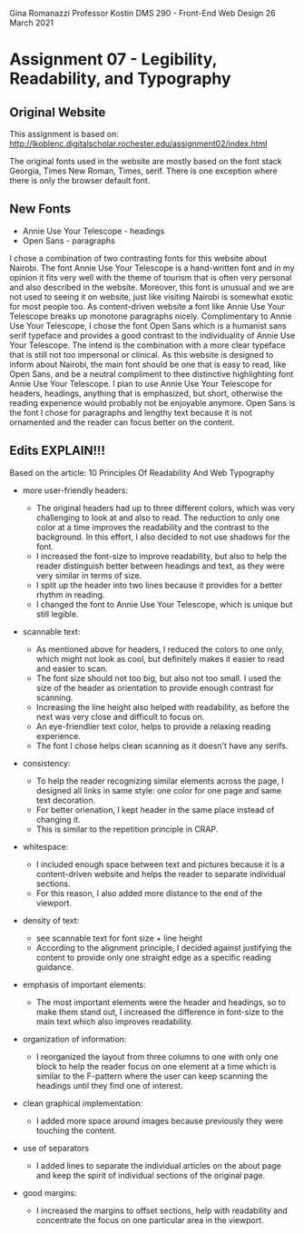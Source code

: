 Gina Romanazzi
Professor Kostin
DMS 290 - Front-End Web Design
26 March 2021

# Assignment 07 - Legibility, Readability, and Typography

## Original Website
This assignment is based on: http://lkoblenc.digitalscholar.rochester.edu/assignment02/index.html

The original fonts used in the website are mostly based on the font stack Georgia, Times New Roman, Times, serif. There is one exception where there is only the browser default font.

## New Fonts
* Annie Use Your Telescope - headings
* Open Sans - paragraphs

I chose a combination of two contrasting fonts for this website about Nairobi. The font Annie Use Your Telescope is a hand-written font and in my opinion it fits very well with the theme of tourism that is often very personal and also described in the website. Moreover, this font is unusual and we are not used to seeing it on website, just like visiting Nairobi is somewhat exotic for most people too. As content-driven website a font like Annie Use Your Telescope breaks up monotone paragraphs nicely.
Complimentary to Annie Use Your Telescope, I chose the font Open Sans which is a humanist sans serif typeface and provides a good contrast to the individuality of Annie Use Your Telescope. The intend is the combination with a more clear typeface that is still not too impersonal or clinical. As this website is designed to inform about Nairobi, the main font should be one that is easy to read, like Open Sans, and be a neutral compliment to thee distinctive highlighting font Annie Use Your Telescope.
I plan to use Annie Use Your Telescope for headers, headings, anything that is emphasized, but short, otherwise the reading experience would probably not be enjoyable anymore. Open Sans is the font I chose for paragraphs and lengthy text because it is not ornamented and the reader can focus better on the content.

## Edits EXPLAIN!!!
Based on the article: 10 Principles Of Readability And Web Typography

* more user-friendly headers:
  * The original headers had up to three different colors, which was very challenging to look at and also to read. The reduction to only one color at a time improves the readability and the contrast to the background. In this effort, I also decided to not use shadows for the font.
  * I increased the font-size to improve readability, but also to help the reader distinguish better between headings and text, as they were very similar in terms of size.
  * I split up the header into two lines because it provides for a better rhythm in reading.
  * I changed the font to Annie Use Your Telescope, which is unique but still legible.

* scannable text:
  * As mentioned above for headers, I reduced the colors to one only, which might not look as cool, but definitely makes it easier to read and easier to scan.
  * The font size should not too big, but also not too small. I used the size of the header as orientation to provide enough contrast for scanning.
  * Increasing the line height also helped with readability, as before the next was very close and difficult to focus on.
  * An eye-friendlier text color, helps to provide a relaxing reading experience.
  * The font I chose helps clean scanning as it doesn't have any serifs.

* consistency:
  * To help the reader recognizing similar elements across the page, I designed all links in same style: one color for one page and same text decoration.
  * For better orienation, I kept header in the same place instead of changing it.
  * This is similar to the repetition principle in CRAP.

* whitespace:
  * I included enough space between text and pictures because it is a content-driven website and helps the reader to separate individual sections.
  * For this reason, I also added more distance to the end of the viewport.

* density of text:
  * see scannable text for font size + line height
  * According to the alignment principle, I decided against justifying the content to provide only one straight edge as a specific reading guidance.

* emphasis of important elements:
  * The most important elements were the header and headings, so to make them stand out, I increased the difference in font-size to the main text which also improves readability.

* organization of information:
  * I reorganized the layout from three columns to one with only one block to help the reader focus on one element at a time which is similar to the F-pattern where the user can keep scanning the headings until they find one of interest.

* clean graphical implementation:
  * I added more space around images because previously they were touching the content.

* use of separators
  * I added lines to separate the individual articles on the about page and keep the spirit of individual sections of the original page.

* good margins:
  * I increased the margins to offset sections, help with readability and concentrate the focus on one particular area in the viewport.
